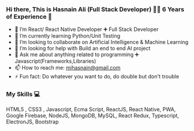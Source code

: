 ### Hi there, This is Hasnain Ali (Full Stack Developer) 👋:smile: 6 Years of Experience :muscle:


- 🔭 I’m React/ React Native Developer :heavy_plus_sign: Full Stack Developer
- 🌱 I’m currently learning Python/Unit Testing
- 👯 I’m looking to collaborate on Artificial Intelligence & Machine Learning
- 🤔 I’m looking for help with Build an end to end AI project
- 💬 Ask me about anything related to programming :heavy_plus_sign: Javascript(Frameworks,Libraries)
- 📫 How to reach me: mjhasnain@gmail.com
- ⚡ Fun fact: Do whatever you want to do, do double but don't trouble


### My Skills :computer:

HTML5 , CSS3 , Javascript, Ecma Script,  ReactJS, React Native, PWA, Google Firebase, NodeJS, MongoDB, MySQL, React Redux, Typescript, ElectronJS, Bootstrap
